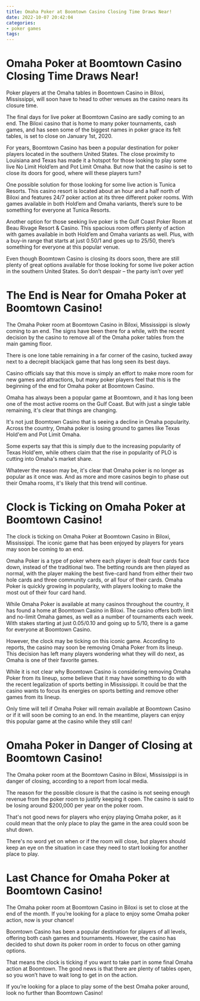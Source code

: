 ```yaml
---
title: Omaha Poker at Boomtown Casino Closing Time Draws Near!
date: 2022-10-07 20:42:04
categories:
- poker games
tags:
---
```



#  Omaha Poker at Boomtown Casino Closing Time Draws Near!

Poker players at the Omaha tables in Boomtown Casino in Biloxi, Mississippi, will soon have to head to other venues as the casino nears its closure time.

The final days for live poker at Boomtown Casino are sadly coming to an end. The Biloxi casino that is home to many poker tournaments, cash games, and has seen some of the biggest names in poker grace its felt tables, is set to close on January 1st, 2020.

For years, Boomtown Casino has been a popular destination for poker players located in the southern United States. The close proximity to Louisiana and Texas has made it a hotspot for those looking to play some live No Limit Hold’em and Pot Limit Omaha. But now that the casino is set to close its doors for good, where will these players turn?

One possible solution for those looking for some live action is Tunica Resorts. This casino resort is located about an hour and a half north of Biloxi and features 24/7 poker action at its three different poker rooms. With games available in both Hold’em and Omaha variants, there’s sure to be something for everyone at Tunica Resorts.

Another option for those seeking live poker is the Gulf Coast Poker Room at Beau Rivage Resort & Casino. This spacious room offers plenty of action with games available in both Hold’em and Omaha variants as well. Plus, with a buy-in range that starts at just $0.50/$1 and goes up to $25/$50, there’s something for everyone at this popular venue.

Even though Boomtown Casino is closing its doors soon, there are still plenty of great options available for those looking for some live poker action in the southern United States. So don’t despair – the party isn’t over yet!

#  The End is Near for Omaha Poker at Boomtown Casino!

The Omaha Poker room at Boomtown Casino in Biloxi, Mississippi is slowly coming to an end. The signs have been there for a while, with the recent decision by the casino to remove all of the Omaha poker tables from the main gaming floor.

There is one lone table remaining in a far corner of the casino, tucked away next to a decrepit blackjack game that has long seen its best days.

Casino officials say that this move is simply an effort to make more room for new games and attractions, but many poker players feel that this is the beginning of the end for Omaha poker at Boomtown Casino.

Omaha has always been a popular game at Boomtown, and it has long been one of the most active rooms on the Gulf Coast. But with just a single table remaining, it's clear that things are changing.

It's not just Boomtown Casino that is seeing a decline in Omaha popularity. Across the country, Omaha poker is losing ground to games like Texas Hold'em and Pot Limit Omaha.

Some experts say that this is simply due to the increasing popularity of Texas Hold'em, while others claim that the rise in popularity of PLO is cutting into Omaha's market share.

Whatever the reason may be, it's clear that Omaha poker is no longer as popular as it once was. And as more and more casinos begin to phase out their Omaha rooms, it's likely that this trend will continue.

#  Clock is Ticking on Omaha Poker at Boomtown Casino!

The clock is ticking on Omaha Poker at Boomtown Casino in Biloxi, Mississippi. The iconic game that has been enjoyed by players for years may soon be coming to an end.

Omaha Poker is a type of poker where each player is dealt four cards face down, instead of the traditional two. The betting rounds are then played as normal, with the player making the best five-card hand from either their two hole cards and three community cards, or all four of their cards. Omaha Poker is quickly growing in popularity, with players looking to make the most out of their four card hand.

While Omaha Poker is available at many casinos throughout the country, it has found a home at Boomtown Casino in Biloxi. The casino offers both limit and no-limit Omaha games, as well as a number of tournaments each week. With stakes starting at just $0.05/$0.10 and going up to $5/$10, there is a game for everyone at Boomtown Casino.

However, the clock may be ticking on this iconic game. According to reports, the casino may soon be removing Omaha Poker from its lineup. This decision has left many players wondering what they will do next, as Omaha is one of their favorite games.

While it is not clear why Boomtown Casino is considering removing Omaha Poker from its lineup, some believe that it may have something to do with the recent legalization of sports betting in Mississippi. It could be that the casino wants to focus its energies on sports betting and remove other games from its lineup.

Only time will tell if Omaha Poker will remain available at Boomtown Casino or if it will soon be coming to an end. In the meantime, players can enjoy this popular game at the casino while they still can!

#  Omaha Poker in Danger of Closing at Boomtown Casino!

The Omaha poker room at the Boomtown Casino in Biloxi, Mississippi is in danger of closing, according to a report from local media.

The reason for the possible closure is that the casino is not seeing enough revenue from the poker room to justify keeping it open. The casino is said to be losing around $200,000 per year on the poker room.

That's not good news for players who enjoy playing Omaha poker, as it could mean that the only place to play the game in the area could soon be shut down.

There's no word yet on when or if the room will close, but players should keep an eye on the situation in case they need to start looking for another place to play.

#  Last Chance for Omaha Poker at Boomtown Casino!

The Omaha poker room at Boomtown Casino in Biloxi is set to close at the end of the month. If you’re looking for a place to enjoy some Omaha poker action, now is your chance!

Boomtown Casino has been a popular destination for players of all levels, offering both cash games and tournaments. However, the casino has decided to shut down its poker room in order to focus on other gaming options.

That means the clock is ticking if you want to take part in some final Omaha action at Boomtown. The good news is that there are plenty of tables open, so you won’t have to wait long to get in on the action.

If you’re looking for a place to play some of the best Omaha poker around, look no further than Boomtown Casino!
